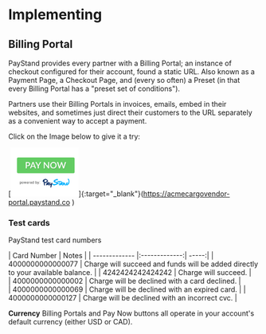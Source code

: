 # Implementing

## Billing Portal

PayStand provides every partner with a Billing Portal; an instance of checkout configured for their account, found a static URL. Also known as a Payment Page, a Checkout Page, and (every so often) a Preset (in that every Billing Portal has a "preset set of conditions").

Partners use their Billing Portals in invoices, emails, embed in their websites, and sometimes just direct their customers to the URL separately as a convenient way to accept a payment.

Click on the Image below to give it a try:


[![Pay Now Powered By PayStand](https://github.com/emmaldon/slate/blob/master/source/images/PayNow.jpg)]{:target="_blank"}(https://acmecargovendor-portal.paystand.co )

### Test cards
PayStand test card numbers

| Card Number        | Notes           | 
| ------------- |:-------------:| -----:|
| 4000000000000077     | Charge will succeed and funds will be added directly to your available balance. | 
| 4242424242424242     | Charge will succeed.    |   
| 4000000000000002 | Charge will be declined with a card declined.    |    
| 4000000000000069 | Charge will be declined with an expired card. |
| 4000000000000127 | Charge will be declined with an incorrect cvc. |

<aside class="notice">
<b>Currency</b>
Billing Portals and Pay Now buttons all operate in your account's default currency (either USD or CAD).
</aside>